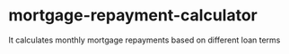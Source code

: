 # mortgage-repayment-calculator
It calculates monthly mortgage repayments based on different loan terms 
